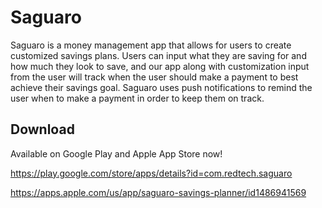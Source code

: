 # Saguaro

Saguaro is a money management app that allows for users to create customized savings plans. Users can input what they are saving for and how much they look to save, and our app along with customization input from the user will track when the user should make a payment to best achieve their savings goal. Saguaro uses push notifications to remind the user when to make a payment in order to keep them on track.

## Download

Available on Google Play and Apple App Store now!

https://play.google.com/store/apps/details?id=com.redtech.saguaro

https://apps.apple.com/us/app/saguaro-savings-planner/id1486941569
